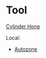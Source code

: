 

# Tool
[Cylinder Hone](https://www.harborfreight.com/4-in-engine-cylinder-hone-63641.html)

Local:
- [Autozone](https://www.autozone.com/test-scan-and-specialty-tools/brake-and-engine-cylinder-hone?filterByKeyWord=brake+hone&fromString=search&isIgnoreVehicle=false)
